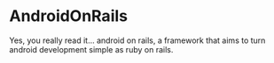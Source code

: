 # AndroidOnRails
Yes, you really read it... android on rails, a framework that aims to turn  android development simple as ruby on rails.

